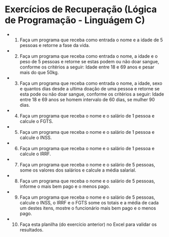 # Exercícios de Recuperação (Lógica de Programação - Linguágem C)
- 1. Faça um programa que receba como entrada o nome e a idade de 5 pessoas e retorne a fase da vida.
- 2. Faça um programa que receba como entrada o nome, a idade e o peso de 5 pessoas e retorne se estas podem ou não doar sangue, conforme os critérios a seguir: Idade entre 18 e 69 anos e pesar mais do que 50kg.
- 3. Faça um programa que receba como entrada o nome, a idade, sexo e quantos dias desde a ultima doação de uma pessoa e retorne se esta pode ou não doar sangue, conforme os critérios a seguir: Idade entre 18 e 69 anos se homem intervalo de 60 dias, se mulher 90 dias.
- 4. Faça um programa que receba o nome e o salário de 1 pessoa e calcule o FGTS.
- 5. Faça um programa que receba o nome e o salário de 1 pessoa e calcule o INSS.
- 6. Faça um programa que receba o nome e o salário de 1 pessoa e calcule o IRRF.
- 7. Faça um programa que receba o nome e o salário de 5 pessoas, some os valores dos salários e calcule a média salarial.
- 8. Faça um programa que receba o nome e o salário de 5 pessoas, informe o mais bem pago e o menos pago.
- 9. Faça um programa que receba o nome e o salário de 5 pessoas, calcule o INSS, o IRRF e o FGTS some os totais e a média de cada um destes itens, mostre o funcionário mais bem pago e o menos pago.
- 10. Faça esta planilha (do exercício anterior) no Excel para validar os resultados.